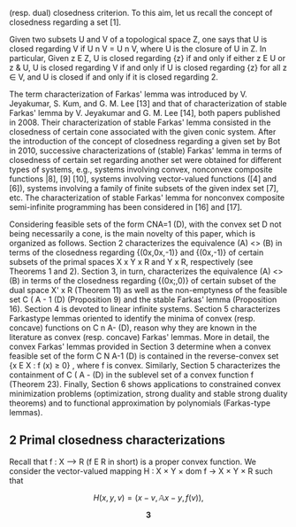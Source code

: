 (resp. dual) closedness criterion. To this aim, let us recall the concept of closedness regarding a set [1].

Given two subsets U and V of a topological space Z, one says that U is closed regarding V if U n V = U n V, where U is the closure of U in Z. In particular, Given z E Z, U is closed regarding {z} if and only if either z E U or z & U, U is closed regarding V if and only if U is closed regarding {z} for all z ∈ V, and U is closed if and only if it is closed regarding 2.

The term characterization of Farkas' lemma was introduced by V. Jeyakumar, S. Kum, and G. M. Lee [13] and that of characterization of stable Farkas' lemma by V. Jeyakumar and G. M. Lee [14], both papers published in 2008. Their characterization of stable Farkas' lemma consisted in the closedness of certain cone associated with the given conic system. After the introduction of the concept of closedness regarding a given set by Bot in 2010, successive characterizations of (stable) Farkas' lemma in terms of closedness of certain set regarding another set were obtained for different types of systems, e.g., systems involving convex, nonconvex composite functions |8], [9] [10], systems involving vector-valued functions ([4] and [6]), systems involving a family of finite subsets of the given index set [7], etc. The characterization of stable Farkas' lemma for nonconvex composite semi-infinite programming has been considered in [16] and [17].

Considering feasible sets of the form CNA=1 (D), with the convex set D not being necessarily a cone, is the main novelty of this paper, which is organized as follows. Section 2 characterizes the equivalence (A) <> (B) in terms of the closedness regarding {(0x,0x,-1)} and {(0x,-1)} of certain subsets of the primal spaces X x Y x R and Y x R, respectively (see Theorems 1 and 2). Section 3, in turn, characterizes the equivalence (A) <> (B) in terms of the closedness regarding {(0x;,0)} of certain subset of the dual space X' x R (Theorem 11) as well as the non-emptyness of the feasible set C ( A - 1 (D) (Proposition 9) and the stable Farkas' lemma (Proposition 16). Section 4 is devoted to linear infinite systems. Section 5 characterizes Farkastype lemmas oriented to identify the minima of convex (resp. concave) functions on C n A- (D), reason why they are known in the literature as convex (resp. concave) Farkas' lemmas. More in detail, the convex Farkas' lemmas provided in Section 3 determine when a convex feasible set of the form C N A-1 (D) is contained in the reverse-convex set {x E X : f (x) ≥ 0} , where f is convex. Similarly, Section 5 characterizes the containment of C ( A - (D) in the sublevel set of a convex function f (Theorem 23). Finally, Section 6 shows applications to constrained convex minimization problems (optimization, strong duality and stable strong duality theorems) and to functional approximation by polynomials (Farkas-type lemmas).

## 2 Primal closedness characterizations

Recall that f : X --> R (f E R in short) is a proper convex function. We consider the vector-valued mapping H : X × Y × dom f -> X × Y × R such that

$$H\left(x, y, v\right) = \left(x - v, \mathbb{A}x - y, f\left(v\right)\right),$$

$$\mathbf{3}$$